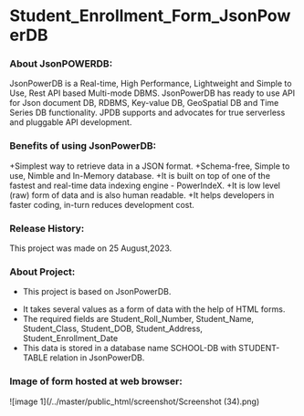 # Student_Enrollment_Form_JsonPowerDB


### About JsonPOWERDB:
JsonPowerDB is a Real-time, High Performance, Lightweight and Simple to Use, Rest API based Multi-mode DBMS. JsonPowerDB has ready to use API for Json document DB, RDBMS, Key-value DB, GeoSpatial DB and Time Series DB functionality. JPDB supports and advocates for true serverless and pluggable API development.

### Benefits of using JsonPowerDB:
+Simplest way to retrieve data in a JSON format.
+Schema-free, Simple to use, Nimble and In-Memory database.
+It is built on top of one of the fastest and real-time data indexing engine - PowerIndeX.
+It is low level (raw) form of data and is also human readable.
+It helps developers in faster coding, in-turn reduces development cost.

### Release History:
This project was made on 25 August,2023.

### About Project:
* This project is based on JsonPowerDB.
+ It takes several values as a form of data with the help of HTML forms.
+ The required fields are Student_Roll_Number, Student_Name, Student_Class, Student_DOB, Student_Address, Student_Enrollment_Date
+ This data is stored in a database name SCHOOL-DB with STUDENT-TABLE relation in JsonPowerDB.

### Image of form hosted at web browser:
![image 1](/../master/public_html/screenshot/Screenshot (34).png)
